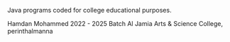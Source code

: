 Java programs coded for college educational purposes.

Hamdan Mohammed 2022 - 2025 Batch Al Jamia Arts & Science College, perinthalmanna
